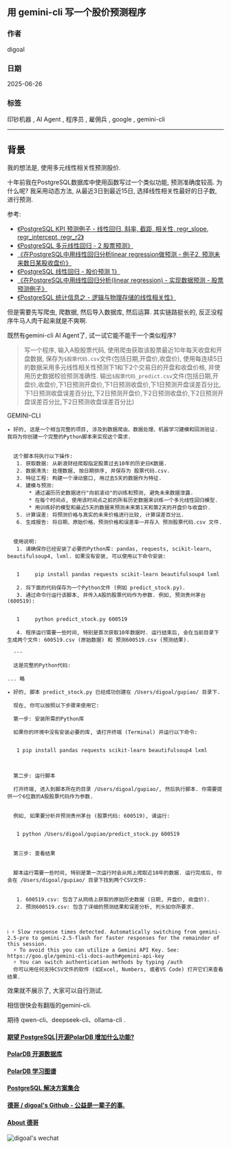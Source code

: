 ## 用 gemini-cli 写一个股价预测程序   
                                                    
### 作者                                                    
digoal                                                    
                                                    
### 日期                                                    
2025-06-26                                                  
                                                    
### 标签                                                    
印钞机器 , AI Agent , 程序员 , 雇佣兵 , google , gemini-cli          
                                                    
----                                                    
                                                    
## 背景    
我的想法是, 使用多元线性相关性预测股价.    
  
十年前我在PostgreSQL数据库中使用函数写过一个类似功能, 预测准确度较高. 为什么呢? 我采用动态方法, 从最近3日到最近15日, 选择线性相关性最好的日子数, 进行预测.   
  
参考:   
- [《PostgreSQL KPI 预测例子 - 线性回归, 斜率, 截距, 相关性, regr_slope, regr_intercept, regr_r2》](../201904/20190426_01.md)    
- [《PostgreSQL 多元线性回归 - 2 股票预测》](../201512/20151214_01.md)    
- [《在PostgreSQL中用线性回归分析linear regression做预测 - 例子2, 预测未来数日某股收盘价》](../201503/20150305_01.md)    
- [《PostgreSQL 线性回归 - 股价预测 1》](../201503/20150304_01.md)    
- [《在PostgreSQL中用线性回归分析(linear regression) - 实现数据预测 - 股票预测例子》](../201503/20150303_01.md)    
- [《PostgreSQL 统计信息之 - 逻辑与物理存储的线性相关性》](../201502/20150228_01.md)    
  
但是需要先写爬虫, 爬数据, 然后导入数据库, 然后运算. 其实链路挺长的, 反正没程序牛马人肉干起来就是不爽啊.    
  
既然有gemini-cli AI Agent了, 试一试它能不能干一个类似程序?     
  
> 写一个程序, 输入A股股票代码, 使用爬虫获取该股票最近10年每天收盘和开盘数据, 保存为`$股票代码.csv`文件(包括日期,开盘价,收盘价), 使用每连续5日的数据采用多元线性相关性预测下1和下2个交易日的开盘和收盘价格, 并使用历史数据校验预测准确性. 输出`$股票代码_predict.csv`文件(包括日期,开盘价,收盘价,下1日预测开盘价,下1日预测收盘价,下1日预测开盘误差百分比,下1日预测收盘误差百分比,下2日预测开盘价,下2日预测收盘价,下2日预测开盘误差百分比,下2日预测收盘误差百分比)    
    
  
GEMINI-CLI  
```  
✦ 好的, 这是一个相当完整的项目, 涉及到数据爬虫、数据处理、机器学习建模和回测验证. 我将为你创建一个完整的Python脚本来实现这个需求.  
  
  
  这个脚本将执行以下操作:  
   1. 获取数据: 从新浪财经爬取指定股票过去10年的历史日K数据.  
   2. 数据清洗: 处理数据, 按日期排序, 并保存为 股票代码.csv.  
   3. 特征工程: 构建一个滑动窗口, 用过去5天的数据作为特征.  
   4. 建模与预测:  
       * 通过遍历历史数据进行"向前滚动"的训练和预测, 避免未来数据泄露.  
       * 在每个时间点, 使用该时间点之前的所有历史数据来训练一个多元线性回归模型.  
       * 用训练好的模型和最近5天的数据来预测未来第1天和第2天的开盘价与收盘价.  
   5. 计算误差: 将预测价格与真实的未来价格进行比较, 计算误差百分比.  
   6. 生成报告: 将日期、原始价格、预测价格和误差率一并存入 预测股票代码.csv 文件.  
  
  
  使用说明:  
   1. 请确保你已经安装了必要的Python库: pandas, requests, scikit-learn, beautifulsoup4, lxml. 如果没有安装, 可以使用以下命令安装:  
  
  
   1     pip install pandas requests scikit-learn beautifulsoup4 lxml  
  
   2. 将下面的代码保存为一个Python文件 (例如 predict_stock.py).  
   3. 通过命令行运行该脚本, 并传入A股的股票代码作为参数. 例如, 预测贵州茅台(600519):  
  
  
   1     python predict_stock.py 600519  
  
   4. 程序运行需要一些时间, 特别是首次获取10年数据时. 运行结束后, 会在当前目录下生成两个文件: 600519.csv (原始数据) 和 预测600519.csv (预测结果).  
  
  ---  
  
  这是完整的Python代码:  
  
... 略    
   
✦ 好的, 脚本 predict_stock.py 已经成功创建在 /Users/digoal/gupiao/ 目录下.  
  
  现在, 你可以按照以下步骤来使用它:  
  
  第一步: 安装所需的Python库  
  
  如果你的环境中没有安装必要的库, 请打开终端 (Terminal) 并运行以下命令:  
  
  
   1 pip install pandas requests scikit-learn beautifulsoup4 lxml  
  
  
  
  第二步: 运行脚本  
  
  打开终端, 进入到脚本所在的目录 /Users/digoal/gupiao/, 然后执行脚本. 你需要提供一个6位数的A股股票代码作为参数.  
  
  
  例如, 如果要分析并预测贵州茅台 (股票代码: 600519), 请运行:  
  
  
   1 python /Users/digoal/gupiao/predict_stock.py 600519  
  
  
  第三步: 查看结果  
  
  
  脚本运行需要一些时间, 特别是第一次运行时会从网上爬取近10年的数据. 运行完成后, 你会在 /Users/digoal/gupiao/ 目录下找到两个CSV文件:  
  
  
   1. 600519.csv: 包含了从网络上获取的原始历史数据 (日期, 开盘价, 收盘价).  
   2. 预测600519.csv: 包含了详细的预测结果和误差分析, 列头如你所要求.  
  
  
  
ℹ ⚡ Slow response times detected. Automatically switching from gemini-2.5-pro to gemini-2.5-flash for faster responses for the remainder of this session.  
  ⚡ To avoid this you can utilize a Gemini API Key. See: https://goo.gle/gemini-cli-docs-auth#gemini-api-key  
  ⚡ You can switch authentication methods by typing /auth  
  你可以用任何支持CSV文件的软件 (如Excel, Numbers, 或者VS Code) 打开它们来查看结果.  
```  
  
效果就不展示了, 大家可以自行测试.  
  
相信很快会有翻版的gemini-cli.   
  
期待 qwen-cli、deepseek-cli、ollama-cli .   
  
  
  
#### [期望 PostgreSQL|开源PolarDB 增加什么功能?](https://github.com/digoal/blog/issues/76 "269ac3d1c492e938c0191101c7238216")
  
  
#### [PolarDB 开源数据库](https://openpolardb.com/home "57258f76c37864c6e6d23383d05714ea")
  
  
#### [PolarDB 学习图谱](https://www.aliyun.com/database/openpolardb/activity "8642f60e04ed0c814bf9cb9677976bd4")
  
  
#### [PostgreSQL 解决方案集合](../201706/20170601_02.md "40cff096e9ed7122c512b35d8561d9c8")
  
  
#### [德哥 / digoal's Github - 公益是一辈子的事.](https://github.com/digoal/blog/blob/master/README.md "22709685feb7cab07d30f30387f0a9ae")
  
  
#### [About 德哥](https://github.com/digoal/blog/blob/master/me/readme.md "a37735981e7704886ffd590565582dd0")
  
  
![digoal's wechat](../pic/digoal_weixin.jpg "f7ad92eeba24523fd47a6e1a0e691b59")
  
